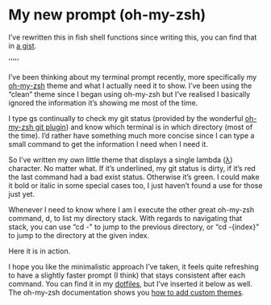 # My new prompt (oh-my-zsh)

I’ve rewritten this in fish shell functions since writing this, you can find that in [a gist](https://gist.github.com/Olical/1491b2072f0daf84072a).

'''''

I’ve been thinking about my terminal prompt recently, more specifically my [oh-my-zsh](http://ohmyz.sh/) theme and what I actually need it to show. I’ve been using the “clean” theme since I began using oh-my-zsh but I’ve realised I basically ignored the information it’s showing me most of the time.

I type gs continually to check my git status (provided by the wonderful [oh-my-zsh git plugin](https://github.com/robbyrussell/oh-my-zsh/blob/master/plugins/git/git.plugin.zsh)) and know which terminal is in which directory (most of the time). I’d rather have something much more concise since I can type a small command to get the information I need when I need it.

So I’ve written my own little theme that displays a single lambda ([λ](https://en.wikipedia.org/wiki/Lambda)) character. No matter what. If it’s underlined, my git status is dirty, if it’s red the last command had a bad exist status. Otherwise it’s green. I could make it bold or italic in some special cases too, I just haven’t found a use for those just yet.

Whenever I need to know where I am I execute the other great oh-my-zsh command, d, to list my directory stack. With regards to navigating that stack, you can use “cd -” to jump to the previous directory, or “cd -{index}” to jump to the directory at the given index.

Here it is in action.

I hope you like the minimalistic approach I’ve taken, it feels quite refreshing to have a slightly faster prompt (I think) that stays consistent after each command. You can find it in my [dotfiles](https://github.com/Olical/dotfiles), but I’ve inserted it below as well. The oh-my-zsh documentation shows you [how to add custom themes](https://github.com/robbyrussell/oh-my-zsh/wiki/Customization).
